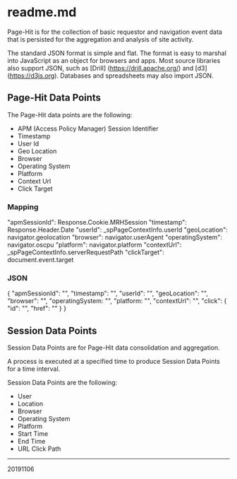 # readme.md
Page-Hit is for the collection of basic requestor and navigation event data that is persisted for the aggregation and analysis of site activity.

The standard JSON format is simple and flat.  The format is easy to marshal into JavaScript as an object for browsers and apps.  Most source libraries also support JSON, such as [Drill] (https://drill.apache.org/) and [d3] (https://d3js.org).   Databases and spreadsheets may also import JSON.  

## Page-Hit Data Points
The Page-Hit data points are the following:

 * APM (Access Policy Manager) Session Identifier
 * Timestamp
 * User Id
 * Geo Location
 * Browser
 * Operating System
 * Platform
 * Context Url
 * Click Target

### Mapping

  "apmSessionId":     Response.Cookie.MRHSession
  "timestamp":        Response.Header.Date
  "userId":           _spPageContextInfo.userId
  "geoLocation":      navigator.geolocation
  "browser":          navigator.userAgent
  "operatingSystem":  navigator.oscpu
  "platform":         navigator.platform
  "contextUrl":       _spPageContextInfo.serverRequestPath
  "clickTarget":      document.event.target

### JSON

{
  "apmSessionId":   "",
  "timestamp":      "",
  "userId":         "",
  "geoLocation":    "",
  "browser":        "",
  "operatingSystem: "",
  "platform:        "",
  "contextUrl":     "",
  "click":
    {
      "id":         "",
      "href":     ""
    }
}

## Session Data Points
Session Data Points are for Page-Hit data consolidation and aggregation.

A process is executed at a specified time to produce Session Data Points for a time interval.

Session Data Points are the following:

 * User
 * Location
 * Browser
 * Operating System
 * Platform
 * Start Time
 * End Time
 * URL Click Path

---
20191106
